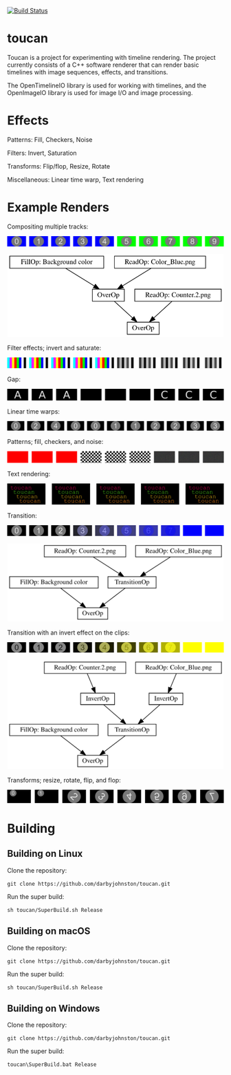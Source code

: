 [![Build Status](https://github.com/darbyjohnston/toucan/actions/workflows/ci-workflow.yml/badge.svg)](https://github.com/darbyjohnston/toucan/actions/workflows/ci-workflow.yml)

toucan
======

Toucan is a project for experimenting with timeline rendering. The project
currently consists of a C++ software renderer that can render basic timelines
with image sequences, effects, and transitions.

The OpenTimelineIO library is used for working with timelines, and the
OpenImageIO library is used for image I/O and image processing.

Effects
=======

Patterns: Fill, Checkers, Noise

Filters: Invert, Saturation

Transforms: Flip/flop, Resize, Rotate

Miscellaneous: Linear time warp, Text rendering

Example Renders
===============
Compositing multiple tracks:

![CompositeTracks](images/CompositeTracks.png)

![Composite Tracks Graph](images/CompositeTracksGraph.svg)

Filter effects; invert and saturate:

![Filters](images/Filters.png)

Gap:

![Gap](images/Gap.png)

Linear time warps:

![LinearTimeWarp](images/LinearTimeWarp.png)

Patterns; fill, checkers, and noise:

![Patterns](images/Patterns.png)

Text rendering:

![Text](images/Text.png)

Transition:

![Transition](images/Transition.png)

![Transition Graph](images/TransitionGraph.svg)

Transition with an invert effect on the clips:

![Transition 2](images/Transition2.png)

![Transition 2 Graph](images/Transition2Graph.svg)

Transforms; resize, rotate, flip, and flop:

![Transforms](images/Transforms.png)

Building
========

Building on Linux
-----------------
Clone the repository:
```
git clone https://github.com/darbyjohnston/toucan.git
```
Run the super build:
```
sh toucan/SuperBuild.sh Release
```

Building on macOS
-----------------
Clone the repository:
```
git clone https://github.com/darbyjohnston/toucan.git
```
Run the super build:
```
sh toucan/SuperBuild.sh Release
```

Building on Windows
-------------------
Clone the repository:
```
git clone https://github.com/darbyjohnston/toucan.git
```
Run the super build:
```
toucan\SuperBuild.bat Release
```
